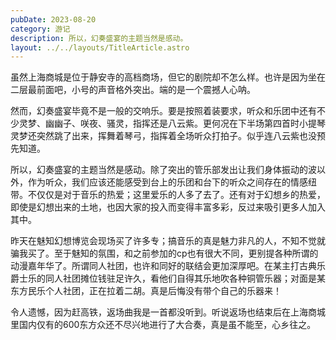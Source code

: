 ```yaml
---
pubDate: 2023-08-20
category: 游记
description: 所以，幻奏盛宴的主题当然是感动。
layout: ../../layouts/TitleArticle.astro
---
```


虽然上海商城是位于静安寺的高档商场，但它的剧院却不怎么样。也许是因为坐在二层最前面吧，小号的声音格外突出。端的是一个震撼人心呐。

然而，幻奏盛宴毕竟不是一般的交响乐。要是按照着装要求，听众和乐团中还有不少灵梦、幽幽子、咲夜、骚灵，指挥还是八云紫。更何况在下半场第四首时小提琴灵梦还突然跳了出来，挥舞着琴弓，指挥着全场听众打拍子。似乎连八云紫也没预先知道。

所以，幻奏盛宴的主题当然是感动。除了突出的管乐部发出让我们身体振动的波以外，作为听众，我们应该还能感受到台上的乐团和台下的听众之间存在的情感纽带。不仅仅是对于音乐的热爱；这里爱乐的人多了去了。还有对于幻想乡的热爱，即使是幻想出来的土地，也因大家的投入而变得丰富多彩，反过来吸引更多人加入其中。

昨天在魅知幻想博览会现场买了许多专；搞音乐的真是魅力非凡的人，不知不觉就骗我买了。至于魅知的氛围，和之前参加的cp也有很大不同，更别提各种所谓的动漫嘉年华了。所谓同人社团，也许和同好的联结会更加深厚吧。在某主打古典乐爵士乐的同人社团摊位钱驻足许久，看他们自得其乐地吹各种铜管乐器；对面是某东方民乐个人社团，正在拉着二胡。真是后悔没有带个自己的乐器来！

令人遗憾，因为赶高铁，返场曲我是一首都没听到。听说返场也结束后在上海商城里国内仅有的600东方众还不尽兴地进行了大合奏，真是虽不能至，心乡往之。
